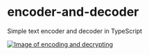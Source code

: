 # encoder-and-decoder
Simple text encoder and decoder in TypeScript

[![Image of encoding and decrypting](https://i.gyazo.com/6d4c868b4f7996f369ecad93de835a77.png)](https://i.gyazo.com/6d4c868b4f7996f369ecad93de835a77.png)
